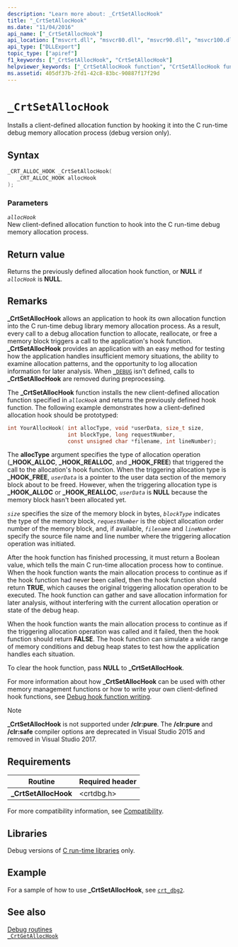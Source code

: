 ```yaml
---
description: "Learn more about: _CrtSetAllocHook"
title: "_CrtSetAllocHook"
ms.date: "11/04/2016"
api_name: ["_CrtSetAllocHook"]
api_location: ["msvcrt.dll", "msvcr80.dll", "msvcr90.dll", "msvcr100.dll", "msvcr100_clr0400.dll", "msvcr110.dll", "msvcr110_clr0400.dll", "msvcr120.dll", "msvcr120_clr0400.dll", "ucrtbase.dll"]
api_type: ["DLLExport"]
topic_type: ["apiref"]
f1_keywords: ["_CrtSetAllocHook", "CrtSetAllocHook"]
helpviewer_keywords: ["_CrtSetAllocHook function", "CrtSetAllocHook function"]
ms.assetid: 405df37b-2fd1-42c8-83bc-90887f17f29d
---
```

# `_CrtSetAllocHook`

Installs a client-defined allocation function by hooking it into the C run-time debug memory allocation process (debug version only).

## Syntax

```C
_CRT_ALLOC_HOOK _CrtSetAllocHook(
   _CRT_ALLOC_HOOK allocHook
);
```

### Parameters

*`allocHook`*\
New client-defined allocation function to hook into the C run-time debug memory allocation process.

## Return value

Returns the previously defined allocation hook function, or **NULL** if *`allocHook`* is **NULL**.

## Remarks

**_CrtSetAllocHook** allows an application to hook its own allocation function into the C run-time debug library memory allocation process. As a result, every call to a debug allocation function to allocate, reallocate, or free a memory block triggers a call to the application's hook function. **_CrtSetAllocHook** provides an application with an easy method for testing how the application handles insufficient memory situations, the ability to examine allocation patterns, and the opportunity to log allocation information for later analysis. When [`_DEBUG`](../debug.md) isn't defined, calls to **_CrtSetAllocHook** are removed during preprocessing.

The **_CrtSetAllocHook** function installs the new client-defined allocation function specified in *`allocHook`* and returns the previously defined hook function. The following example demonstrates how a client-defined allocation hook should be prototyped:

```C
int YourAllocHook( int allocType, void *userData, size_t size,
                   int blockType, long requestNumber,
                   const unsigned char *filename, int lineNumber);
```

The **allocType** argument specifies the type of allocation operation (**_HOOK_ALLOC**, **_HOOK_REALLOC**, and **_HOOK_FREE**) that triggered the call to the allocation's hook function. When the triggering allocation type is **_HOOK_FREE**, *`userData`* is a pointer to the user data section of the memory block about to be freed. However, when the triggering allocation type is **_HOOK_ALLOC** or **_HOOK_REALLOC**, *`userData`* is **NULL** because the memory block hasn't been allocated yet.

*`size`* specifies the size of the memory block in bytes, *`blockType`* indicates the type of the memory block, *`requestNumber`* is the object allocation order number of the memory block, and, if available, *`filename`* and *`lineNumber`* specify the source file name and line number where the triggering allocation operation was initiated.

After the hook function has finished processing, it must return a Boolean value, which tells the main C run-time allocation process how to continue. When the hook function wants the main allocation process to continue as if the hook function had never been called, then the hook function should return **TRUE**, which causes the original triggering allocation operation to be executed. The hook function can gather and save allocation information for later analysis, without interfering with the current allocation operation or state of the debug heap.

When the hook function wants the main allocation process to continue as if the triggering allocation operation was called and it failed, then the hook function should return **FALSE**. The hook function can simulate a wide range of memory conditions and debug heap states to test how the application handles each situation.

To clear the hook function, pass **NULL** to **_CrtSetAllocHook**.

For more information about how **_CrtSetAllocHook** can be used with other memory management functions or how to write your own client-defined hook functions, see [Debug hook function writing](/visualstudio/debugger/debug-hook-function-writing).

> [!NOTE]
> **_CrtSetAllocHook** is not supported under **/clr:pure**. The **/clr:pure** and **/clr:safe** compiler options are deprecated in Visual Studio 2015 and removed in Visual Studio 2017.

## Requirements

|Routine|Required header|
|-------------|---------------------|
|**_CrtSetAllocHook**|\<crtdbg.h>|

For more compatibility information, see [Compatibility](../compatibility.md).

## Libraries

Debug versions of [C run-time libraries](../crt-library-features.md) only.

## Example

For a sample of how to use **_CrtSetAllocHook**, see [`crt_dbg2`](https://github.com/Microsoft/VCSamples/tree/master/VC2010Samples/crt/crt_dbg2).

## See also

[Debug routines](../debug-routines.md)\
[`_CrtGetAllocHook`](crtgetallochook.md)
